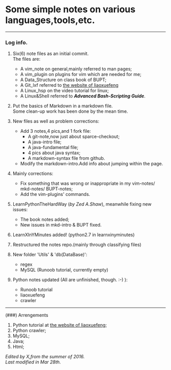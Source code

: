 # Some simple notes on various languages,tools,etc.

-----

### Log info.

1. Six(6) note files as an initial commit.  
    The files are:
    - A vim_note on general,mainly referred to man pages;
    - A vim_plugin on plugins for vim which are needed for me;
    - A Data_Structure on class book of BUPT;
    - A Git_lxf referred to [the website of liaoxuefeng](http://www.liaoxuefeng.com "liaoxuefeng")
    - A Linux_hsp on the video tutorial for linux;
    - A Linux&Shell referred to **_Advanced Bash-Scripting Guide_**.

2. Put the basics of Markdown in a markdown file.  
    Some clean-up work has been done by the mean time.

3. New files as well as problem corrections:
     - Add 3 notes,4 pics,and 1 fork file:
       - A git-note,now just about sparce-checkout;
       - A java-intro file;
       - A java-fundamental file;
       - 4 pics about java syntax;
       - A markdown-syntax file from github.
     - Modify the markdown-intro.Add info about jumping within the page.

4. Mainly corrections:
     - Fix something that was wrong or inappropriate in my vim-notes/ mkd-notes/ BUPT-notes;
     - Add the vim-plugins' commands.

5. LearnPythonTheHardWay (_by Zed A.Shaw_), meanwhile fixing new issues:
     - The book notes added;
     - New issues in mkd-intro & BUPT fixed.

6. LearnXInYMinutes added! (python2.7 in learnxinyminutes)

7. Restructured the notes repo.(mainly through classifying files)

8. New folder 'Utils' & 'db(DataBase)':
     - regex
     - MySQL (Runoob tutorial, currently empty)

9. Python notes updated (All are unfinished, though. :-) ):
     - Runoob tutorial
     - liaoxuefeng
     - crawler
      
-----

(###) Arrengements

1. Python tutorial at [the website of liaoxuefeng](http://www.liaoxuefeng.com "liaoxuefeng");
2. Python crawler;
3. MySQL;
4. Java;
5. Html;

*Edited by X,from the summer of 2016.*  
*Last modified in Mar 28th.*
